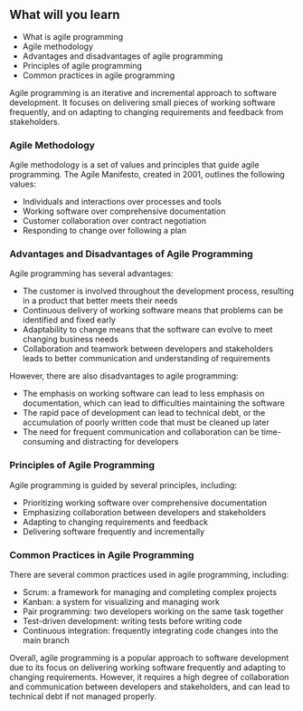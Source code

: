 ## What will you learn

- What is agile programming
- Agile methodology
- Advantages and disadvantages of agile programming
- Principles of agile programming
- Common practices in agile programming

Agile programming is an iterative and incremental approach to software development. It focuses on delivering small pieces of working software frequently, and on adapting to changing requirements and feedback from stakeholders.

### Agile Methodology

Agile methodology is a set of values and principles that guide agile programming. The Agile Manifesto, created in 2001, outlines the following values:

- Individuals and interactions over processes and tools
- Working software over comprehensive documentation
- Customer collaboration over contract negotiation
- Responding to change over following a plan

### Advantages and Disadvantages of Agile Programming

Agile programming has several advantages:

- The customer is involved throughout the development process, resulting in a product that better meets their needs
- Continuous delivery of working software means that problems can be identified and fixed early
- Adaptability to change means that the software can evolve to meet changing business needs
- Collaboration and teamwork between developers and stakeholders leads to better communication and understanding of requirements

However, there are also disadvantages to agile programming:

- The emphasis on working software can lead to less emphasis on documentation, which can lead to difficulties maintaining the software
- The rapid pace of development can lead to technical debt, or the accumulation of poorly written code that must be cleaned up later
- The need for frequent communication and collaboration can be time-consuming and distracting for developers

### Principles of Agile Programming

Agile programming is guided by several principles, including:

- Prioritizing working software over comprehensive documentation
- Emphasizing collaboration between developers and stakeholders
- Adapting to changing requirements and feedback
- Delivering software frequently and incrementally

### Common Practices in Agile Programming

There are several common practices used in agile programming, including:

- Scrum: a framework for managing and completing complex projects
- Kanban: a system for visualizing and managing work
- Pair programming: two developers working on the same task together
- Test-driven development: writing tests before writing code
- Continuous integration: frequently integrating code changes into the main branch

Overall, agile programming is a popular approach to software development due to its focus on delivering working software frequently and adapting to changing requirements. However, it requires a high degree of collaboration and communication between developers and stakeholders, and can lead to technical debt if not managed properly.